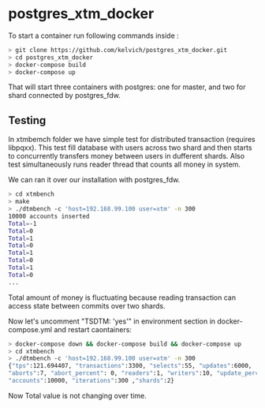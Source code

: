 # postgres_xtm_docker

To start a container run following commands inside :

```bash
> git clone https://github.com/kelvich/postgres_xtm_docker.git
> cd postgres_xtm_docker
> docker-compose build
> docker-compose up
```

That will start three containers with postgres: one for master, and two for shard connected by postgres_fdw. 

## Testing

In xtmbemch folder we have simple test for distributed transaction (requires libpqxx). This test fill database with users across two shard and then starts to concurrently transfers money between users in dufferent shards. Also test simultaneously runs reader thread that counts all money in system.

We can ran it over our installation with postgres_fdw.

```bash
> cd xtmbench
> make
> ./dtmbench -c 'host=192.168.99.100 user=xtm' -n 300
10000 accounts inserted
Total=-1
Total=0
Total=1
Total=0
Total=1
Total=0
Total=1
Total=0
...
```

Total amount of money is fluctuating because reading transaction can access state between commits over two shards.

Now let's uncomment "TSDTM: 'yes'" in environment section in docker-compose.yml and restart caontainers:

```bash
> docker-compose down && docker-compose build && docker-compose up
> cd xtmbench
> ./dtmbench -c 'host=192.168.99.100 user=xtm' -n 300
{"tps":121.694407, "transactions":3300, "selects":55, "updates":6000,
"aborts":7, "abort_percent": 0, "readers":1, "writers":10, "update_percent":100,
"accounts":10000, "iterations":300 ,"shards":2}
```

Now Total value is not changing over time.
